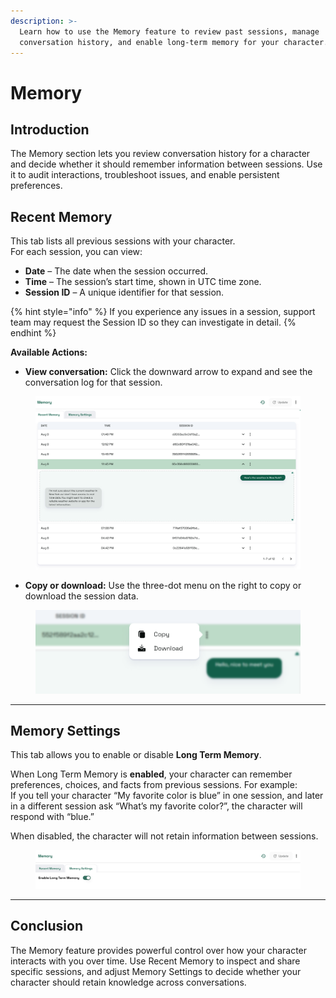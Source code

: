 ```yaml
---
description: >-
  Learn how to use the Memory feature to review past sessions, manage
  conversation history, and enable long-term memory for your character.
---
```


# Memory

## Introduction

The Memory section lets you review conversation history for a character and decide whether it should remember information between sessions. Use it to audit interactions, troubleshoot issues, and enable persistent preferences.

## Recent Memory

This tab lists all previous sessions with your character.\
For each session, you can view:

* **Date** – The date when the session occurred.
* **Time** – The session’s start time, shown in UTC time zone.
* **Session ID** – A unique identifier for that session.

{% hint style="info" %}
If you experience any issues in a session, support team may request the Session ID so they can investigate in detail.
{% endhint %}

**Available Actions:**

* **View conversation:** Click the downward arrow to expand and see the conversation log for that session.

<figure><img src="../../.gitbook/assets/Screenshot 2025-08-09 193632.png" alt=""><figcaption></figcaption></figure>

* **Copy or download:** Use the three-dot menu on the right to copy or download the session data.

<figure><img src="../../.gitbook/assets/image (35).png" alt=""><figcaption></figcaption></figure>

***

## Memory Settings

This tab allows you to enable or disable **Long Term Memory**.

When Long Term Memory is **enabled**, your character can remember preferences, choices, and facts from previous sessions. For example:\
If you tell your character “My favorite color is blue” in one session, and later in a different session ask “What’s my favorite color?”, the character will respond with “blue.”

When disabled, the character will not retain information between sessions.

<figure><img src="../../.gitbook/assets/image (38).png" alt=""><figcaption></figcaption></figure>

***

## Conclusion

The Memory feature provides powerful control over how your character interacts with you over time. Use Recent Memory to inspect and share specific sessions, and adjust Memory Settings to decide whether your character should retain knowledge across conversations.
